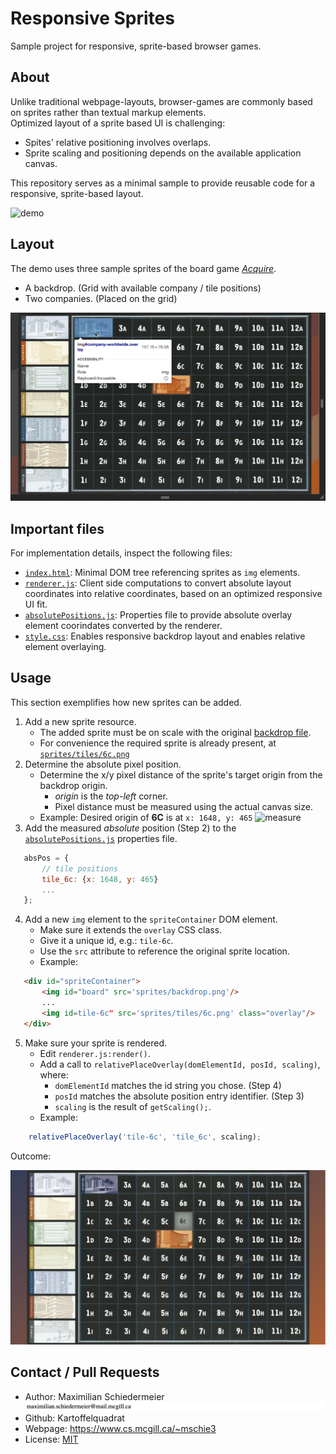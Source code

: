 # Responsive Sprites

Sample project for responsive, sprite-based browser games.

## About

Unlike traditional webpage-layouts, browser-games are commonly based on sprites rather than textual markup elements.  
Optimized layout of a sprite based UI is challenging:

 * Spites' relative positioning involves overlaps.
 * Sprite scaling and positioning depends on the available application canvas.

This repository serves as a minimal sample to provide reusable code for a responsive, sprite-based layout.

![demo](markdown/demo.gif)

## Layout

The demo uses three sample sprites of the board game *[Acquire](https://boardgamegeek.com/boardgame/5/acquire)*.

 * A backdrop. (Grid with available company / tile positions)
 * Two companies. (Placed on the grid)

![elements](markdown/elements.gif)

## Important files

For implementation details, inspect the following files:

 * [```index.html```](index.html): Minimal DOM tree referencing sprites as ```img``` elements.
 * [```renderer.js```](renderer.js): Client side computations to convert absolute layout coordinates into relative coordinates, based on an optimized responsive UI fit.
 * [```absolutePositions.js```](absolutePositions.js): Properties file to provide absolute overlay element coorindates converted by the renderer.
 * [```style.css```](style.css): Enables responsive backdrop layout and enables relative element overlaying.

## Usage

This section exemplifies how new sprites can be added.

 1. Add a new sprite resource.
    * The added sprite must be on scale with the original [backdrop file](sprites/backdrop.png).
    * For convenience the required sprite is already present, at [```sprites/tiles/6c.png```](sprites/tiles/6c.png)
 2. Determine the absolute pixel position.
    * Determine the x/y pixel distance of the sprite's target origin from the backdrop origin.
      * *origin* is the *top-left* corner.
      * Pixel distance must be measured using the actual canvas size.
    * Example: Desired origin of **6C** is at ```x: 1648, y: 465```
![measure](markdown/measure.gif)
 3. Add the measured *absolute* position (Step 2) to the [```absolutePositions.js```](absolutePositions.js) properties file.
```javascript
   absPos = {
       // tile positions
       tile_6c: {x: 1648, y: 465}
       ...
   };
```
 4. Add a new ```img``` element to the ```spriteContainer``` DOM element.
    * Make sure it extends the ```overlay``` CSS class.
    * Give it a unique id, e.g.: ```tile-6c```.
    * Use the ```src``` attribute to reference the original sprite location.
    * Example:  
```html
   <div id="spriteContainer">
       <img id="board" src='sprites/backdrop.png'/>
       ...
       <img id=tile-6c" src='sprites/tiles/6c.png' class="overlay"/>
   </div>
```
 5. Make sure your sprite is rendered.
    * Edit ```renderer.js:render()```.
    * Add a call to ```relativePlaceOverlay(domElementId, posId, scaling)```, where:
      * ```domElementId``` matches the id string you chose. (Step 4)
      * ```posId``` matches the absolute position entry identifier. (Step 3)
      * ```scaling``` is the result of ```getScaling();```.
    * Example:  
```javascript
    relativePlaceOverlay('tile-6c', 'tile_6c', scaling);
```

Outcome:  

![extrasprite](markdown/extrasprite.png)

## Contact / Pull Requests

 * Author: Maximilian Schiedermeier ![email](markdown/email.png)
 * Github: Kartoffelquadrat
 * Webpage: https://www.cs.mcgill.ca/~mschie3
 * License: [MIT](https://opensource.org/licenses/MIT)
